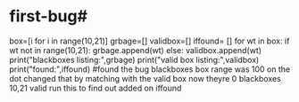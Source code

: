 # first-bug#
box=[i for i in range(10,21)]
grbage=[]
validbox=[]
iffound= [] 
for wt in box:
	if wt not in range(10,21):
	   grbage.append(wt)
	else:
	  validbox.append(wt)
print("blackboxes listing:",grbage)
print("valid box listing:",validbox)
print("found:",iffound)
#found the bug blackboxes box range was 100 on the dot changed that by matching with the valid box now theyre 0 blackboxes 10,21 valid run this to find out added on iffound

